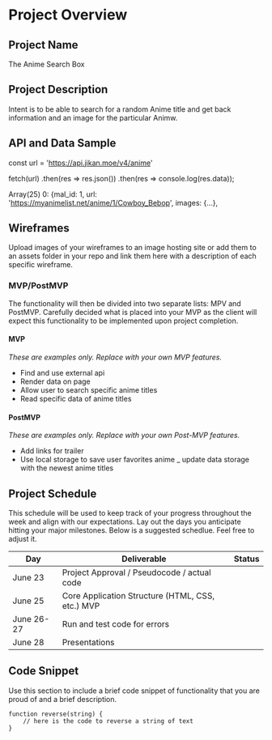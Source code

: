 # Project Overview

## Project Name

The Anime Search Box

## Project Description

Intent is to be able to search for a random Anime title and get back information and an image for the particular Animw.

## API and Data Sample

const url = 'https://api.jikan.moe/v4/anime'


fetch(url)
  .then(res => res.json())
  .then(res => console.log(res.data));

  Array(25)
0: {mal_id: 1, url: 'https://myanimelist.net/anime/1/Cowboy_Bebop', images: {…},

## Wireframes

Upload images of your wireframes to an image hosting site or add them to an assets folder in your repo and link them here with a description of each specific wireframe.

### MVP/PostMVP

The functionality will then be divided into two separate lists: MPV and PostMVP.  Carefully decided what is placed into your MVP as the client will expect this functionality to be implemented upon project completion.  

#### MVP 
*These are examples only. Replace with your own MVP features.*

- Find and use external api 
- Render data on page 
- Allow user to search specific anime titles
- Read specific data of anime titles

#### PostMVP  
*These are examples only. Replace with your own Post-MVP features.*

- Add links for trailer
- Use local storage to save user favorites anime
_ update data storage with the newest anime titles

## Project Schedule

This schedule will be used to keep track of your progress throughout the week and align with our expectations. Lay out the days you anticipate hitting your major milestones. Below is a suggested schedlue. Feel free to adjust it.

|  Day | Deliverable | Status
|---|---| ---|
|June 23| Project Approval / Pseudocode / actual code | 
|June 25| Core Application Structure (HTML, CSS, etc.)  MVP | 
|June 26-27| Run and test code for errors| 
|June 28| Presentations |

## Code Snippet

Use this section to include a brief code snippet of functionality that you are proud of and a brief description.  

```
function reverse(string) {
	// here is the code to reverse a string of text
}
```
